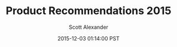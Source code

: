 ---
layout: podcast
title: "Product Recommendations 2015"
author: Scott Alexander
description: https://slatestarcodex.com/2015/12/03/product-recommendations-2015/
date: 2015-12-03 01:14:00 PST
length: 2139184
duration: 535
guid: product-recommendations-2015
---